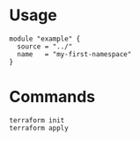 # Usage
```
module "example" {
  source = "../"
  name   = "my-first-namespace"
}
```

# Commands
```
terraform init
terraform apply
```